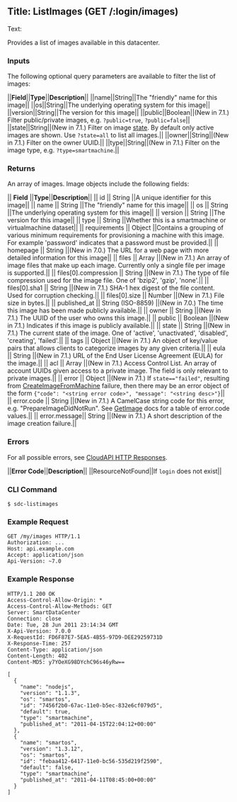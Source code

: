 Title: ListImages (GET /:login/images)
---
Text:


Provides a list of images available in this datacenter.

### Inputs

The following optional query parameters are available to filter the list of
images:

||**Field**||**Type**||**Description**||
||name||String||The "friendly" name for this image||
||os||String||The underlying operating system for this image||
||version||String||The version for this image||
||public||Boolean||(New in 7.1.) Filter public/private images, e.g. `?public=true`, `?public=false`||
||state||String||(New in 7.1.) Filter on image [state](https://images.joyent.com/docs/#manifest-state). By default only active images are shown. Use `?state=all` to list all images.||
||owner||String||(New in 7.1.) Filter on the owner UUID.||
||type||String||(New in 7.1.) Filter on the image type, e.g. `?type=smartmachine`.||

### Returns

An array of images.  Image objects include the following fields:

|| **Field**    ||**Type**||**Description**||
|| id           || String ||A unique identifier for this image||
|| name         || String ||The "friendly" name for this image||
|| os           || String ||The underlying operating system for this image||
|| version      || String ||The version for this image||
|| type         || String ||Whether this is a smartmachine or virtualmachine dataset||
|| requirements || Object ||Contains a grouping of various minimum requirements for provisioning a machine with this image. For example 'password' indicates that a password must be provided.||
|| homepage     || String ||(New in 7.0.) The URL for a web page with more detailed information for this image||
|| files        || Array  ||(New in 7.1.) An array of image files that make up each image. Currently only a single file per image is supported.||
|| files[0].compression     || String ||(New in 7.1.) The type of file compression used for the image file. One of 'bzip2', 'gzip', 'none'.||
|| files[0].sha1     || String ||(New in 7.1.) SHA-1 hex digest of the file content. Used for corruption checking.||
|| files[0].size     || Number ||(New in 7.1.) File size in bytes.||
|| published_at || String (ISO-8859) ||(New in 7.0.) The time this image has been made publicly available.||
|| owner        || String ||(New in 7.1.) The UUID of the user who owns this image.||
|| public       || Boolean ||(New in 7.1.) Indicates if this image is publicly available.||
|| state        || String ||(New in 7.1.) The current state of the image. One of 'active', 'unactivated', 'disabled', 'creating', 'failed'.||
|| tags         || Object ||(New in 7.1.) An object of key/value pairs that allows clients to categorize images by any given criteria.||
|| eula         || String ||(New in 7.1.) URL of the End User License Agreement (EULA) for the image.||
|| acl          || Array ||(New in 7.1.) Access Control List. An array of account UUIDs given access to a private image. The field is only relevant to private images.||
|| error        || Object ||(New in 7.1.) If `state=="failed"`, resulting from [CreateImageFromMachine](#CreateImageFromMachine) failure, then there may be an error object of the form `{"code": "<string error code>", "message": "<string desc>"}`||
|| error.code   || String ||(New in 7.1.) A CamelCase string code for this error, e.g. "PrepareImageDidNotRun". See [GetImage](#GetImage) docs for a table of error.code values.||
|| error.message|| String ||(New in 7.1.) A short description of the image creation failure.||

<!-- TODO: list possible error.code values, link to troubleshooting docs -->

### Errors

For all possible errors, see [CloudAPI HTTP Responses](#cloudapi-http-responses).

||**Error Code**||**Description**||
||ResourceNotFound||If `login` does not exist||

### CLI Command

    $ sdc-listimages

### Example Request

    GET /my/images HTTP/1.1
    Authorization: ...
    Host: api.example.com
    Accept: application/json
    Api-Version: ~7.0

### Example Response

    HTTP/1.1 200 OK
    Access-Control-Allow-Origin: *
    Access-Control-Allow-Methods: GET
    Server: SmartDataCenter
    Connection: close
    Date: Tue, 28 Jun 2011 23:14:34 GMT
    X-Api-Version: 7.0.0
    X-RequestId: FD6F87E7-5EA5-4B55-97D9-DEE29259731D
    X-Response-Time: 257
    Content-Type: application/json
    Content-Length: 402
    Content-MD5: y7YOeXG98DYchC96s46yRw==

    [
      {
        "name": "nodejs",
        "version": "1.1.3",
        "os": "smartos",
        "id": "7456f2b0-67ac-11e0-b5ec-832e6cf079d5",
        "default": true,
        "type": "smartmachine",
        "published_at": "2011-04-15T22:04:12+00:00"
      },
      {
        "name": "smartos",
        "version": "1.3.12",
        "os": "smartos",
        "id": "febaa412-6417-11e0-bc56-535d219f2590",
        "default": false,
        "type": "smartmachine",
        "published_at": "2011-04-11T08:45:00+00:00"
      }
    ]



